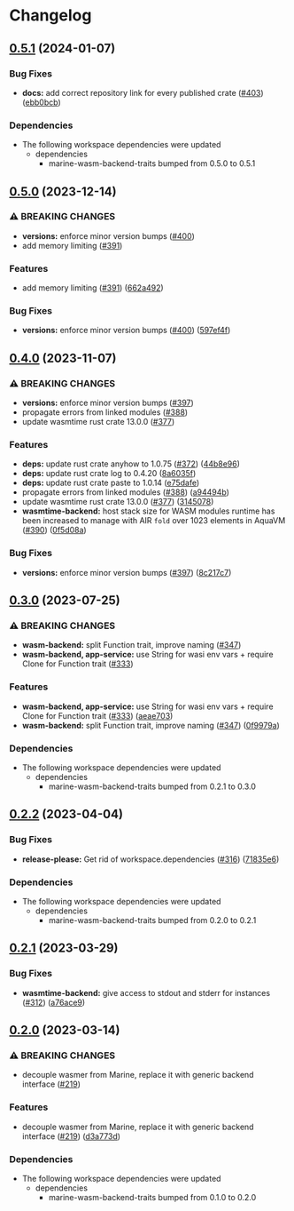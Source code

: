 # Changelog

## [0.5.1](https://github.com/fluencelabs/marine/compare/marine-wasmtime-backend-v0.5.0...marine-wasmtime-backend-v0.5.1) (2024-01-07)


### Bug Fixes

* **docs:** add correct repository link for every published crate ([#403](https://github.com/fluencelabs/marine/issues/403)) ([ebb0bcb](https://github.com/fluencelabs/marine/commit/ebb0bcb1d15d37e8b5c10096ce42171a87abe0fa))


### Dependencies

* The following workspace dependencies were updated
  * dependencies
    * marine-wasm-backend-traits bumped from 0.5.0 to 0.5.1

## [0.5.0](https://github.com/fluencelabs/marine/compare/marine-wasmtime-backend-v0.4.0...marine-wasmtime-backend-v0.5.0) (2023-12-14)


### ⚠ BREAKING CHANGES

* **versions:** enforce minor version bumps ([#400](https://github.com/fluencelabs/marine/issues/400))
* add memory limiting ([#391](https://github.com/fluencelabs/marine/issues/391))

### Features

* add memory limiting ([#391](https://github.com/fluencelabs/marine/issues/391)) ([662a492](https://github.com/fluencelabs/marine/commit/662a49204f98f481007aa4eb030bb8478cc066db))


### Bug Fixes

* **versions:** enforce minor version bumps ([#400](https://github.com/fluencelabs/marine/issues/400)) ([597ef4f](https://github.com/fluencelabs/marine/commit/597ef4f80d4be0170e8d575da1181647c284fe6c))

## [0.4.0](https://github.com/fluencelabs/marine/compare/marine-wasmtime-backend-v0.3.0...marine-wasmtime-backend-v0.4.0) (2023-11-07)


### ⚠ BREAKING CHANGES

* **versions:** enforce minor version bumps ([#397](https://github.com/fluencelabs/marine/issues/397))
* propagate errors from linked modules ([#388](https://github.com/fluencelabs/marine/issues/388))
* update wasmtime rust crate 13.0.0 ([#377](https://github.com/fluencelabs/marine/issues/377))

### Features

* **deps:** update rust crate anyhow to 1.0.75 ([#372](https://github.com/fluencelabs/marine/issues/372)) ([44b8e96](https://github.com/fluencelabs/marine/commit/44b8e96362cacc3d48a8a765fdd2c7aeb4fe695d))
* **deps:** update rust crate log to 0.4.20 ([8a6035f](https://github.com/fluencelabs/marine/commit/8a6035f2f1f9d81895926dd8e612542570c5617f))
* **deps:** update rust crate paste to 1.0.14 ([e75dafe](https://github.com/fluencelabs/marine/commit/e75dafe7c20f2c3245aba50a40c9e3e5ab8f9410))
* propagate errors from linked modules ([#388](https://github.com/fluencelabs/marine/issues/388)) ([a94494b](https://github.com/fluencelabs/marine/commit/a94494b042e32e284790d4ddc650e3086f6ab600))
* update wasmtime rust crate 13.0.0 ([#377](https://github.com/fluencelabs/marine/issues/377)) ([3145078](https://github.com/fluencelabs/marine/commit/3145078fbf8a28cd041ed6a2d8cfda96423d19c0))
* **wasmtime-backend:** host stack size for WASM modules runtime has been increased to manage with AIR `fold` over 1023 elements in AquaVM ([#390](https://github.com/fluencelabs/marine/issues/390)) ([0f5d08a](https://github.com/fluencelabs/marine/commit/0f5d08aba826b678f5a72c6caf8849de04e4fb94))


### Bug Fixes

* **versions:** enforce minor version bumps ([#397](https://github.com/fluencelabs/marine/issues/397)) ([8c217c7](https://github.com/fluencelabs/marine/commit/8c217c7c3d367f6dcb6abeea0b54de88dbd17be5))

## [0.3.0](https://github.com/fluencelabs/marine/compare/marine-wasmtime-backend-v0.2.2...marine-wasmtime-backend-v0.3.0) (2023-07-25)


### ⚠ BREAKING CHANGES

* **wasm-backend:** split Function trait, improve naming ([#347](https://github.com/fluencelabs/marine/issues/347))
* **wasm-backend, app-service:** use String for wasi env vars + require Clone for Function trait   ([#333](https://github.com/fluencelabs/marine/issues/333))

### Features

* **wasm-backend, app-service:** use String for wasi env vars + require Clone for Function trait   ([#333](https://github.com/fluencelabs/marine/issues/333)) ([aeae703](https://github.com/fluencelabs/marine/commit/aeae703229f5f9410429390fe2e72d6084527f14))
* **wasm-backend:** split Function trait, improve naming ([#347](https://github.com/fluencelabs/marine/issues/347)) ([0f9979a](https://github.com/fluencelabs/marine/commit/0f9979ae11267af119eccc3063c4001ffece4aee))


### Dependencies

* The following workspace dependencies were updated
  * dependencies
    * marine-wasm-backend-traits bumped from 0.2.1 to 0.3.0

## [0.2.2](https://github.com/fluencelabs/marine/compare/marine-wasmtime-backend-v0.2.1...marine-wasmtime-backend-v0.2.2) (2023-04-04)


### Bug Fixes

* **release-please:** Get rid of workspace.dependencies ([#316](https://github.com/fluencelabs/marine/issues/316)) ([71835e6](https://github.com/fluencelabs/marine/commit/71835e6762515a83cde1cc944d60352a4c1221f5))


### Dependencies

* The following workspace dependencies were updated
  * dependencies
    * marine-wasm-backend-traits bumped from 0.2.0 to 0.2.1

## [0.2.1](https://github.com/fluencelabs/marine/compare/marine-wasmtime-backend-v0.2.0...marine-wasmtime-backend-v0.2.1) (2023-03-29)


### Bug Fixes

* **wasmtime-backend:** give access to stdout and stderr for instances ([#312](https://github.com/fluencelabs/marine/issues/312)) ([a76ace9](https://github.com/fluencelabs/marine/commit/a76ace9337df5b07d9da3f3a449cf12f14e4cf2f))

## [0.2.0](https://github.com/fluencelabs/marine/compare/marine-wasmtime-backend-v0.1.0...marine-wasmtime-backend-v0.2.0) (2023-03-14)


### ⚠ BREAKING CHANGES

* decouple wasmer from Marine, replace it with generic backend interface ([#219](https://github.com/fluencelabs/marine/issues/219))

### Features

* decouple wasmer from Marine, replace it with generic backend interface ([#219](https://github.com/fluencelabs/marine/issues/219)) ([d3a773d](https://github.com/fluencelabs/marine/commit/d3a773df4f7ec80ab8146f68922802a4b9a450d0))


### Dependencies

* The following workspace dependencies were updated
  * dependencies
    * marine-wasm-backend-traits bumped from 0.1.0 to 0.2.0
